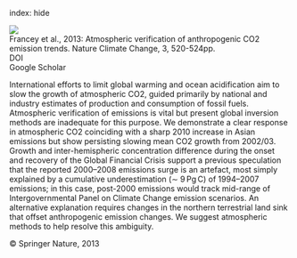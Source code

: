 index: hide

<div class="Citation">
    <div class="Citation-thumb CitationThumb-linked"  data-href="https://doi.org/10.1038/nclimate1817">
      <img src="https://static.claimspace.cloud/climate-study-static/refs/thumbs/6/Francey_et_al_2013-thumb.png" />
    </div>

  <div class="Citation-body">
    <div class="Citation-text">Francey et al., 2013: Atmospheric verification of anthropogenic CO2 emission trends. <span class="Article-journal">Nature Climate Change, </span><span class="Article-volume">3, </span>520-524pp.</div>
    <div class="Citation-links">
      <div class="CitationLink" data-href="https://doi.org/10.1038/nclimate1817">
        <div class="CitationLink-icon CitationLink-Doi"></div>
        <div class="CitationLink-text">DOI</div>
      </div>
      <div class="CitationLink" data-href="https://scholar.google.com/scholar?q=10.1038/nclimate1817">
        <div class="CitationLink-icon CitationLink-Scholar"></div>
        <div class="CitationLink-text">Google Scholar</div>
      </div>
    </div>
  </div>
</div>

International efforts to limit global warming and ocean acidification aim to slow the growth of atmospheric CO2, guided primarily by national and industry estimates of production and consumption of fossil fuels. Atmospheric verification of emissions is vital but present global inversion methods are inadequate for this purpose. We demonstrate a clear response in atmospheric CO2 coinciding with a sharp 2010 increase in Asian emissions but show persisting slowing mean CO2 growth from 2002/03. Growth and inter-hemispheric concentration difference during the onset and recovery of the Global Financial Crisis support a previous speculation that the reported 2000–2008 emissions surge is an artefact, most simply explained by a cumulative underestimation (∼ 9 Pg C) of 1994–2007 emissions; in this case, post-2000 emissions would track mid-range of Intergovernmental Panel on Climate Change emission scenarios. An alternative explanation requires changes in the northern terrestrial land sink that offset anthropogenic emission changes. We suggest atmospheric methods to help resolve this ambiguity.

<div class="Citation-copy">
&copy; Springer Nature, 2013
</div>